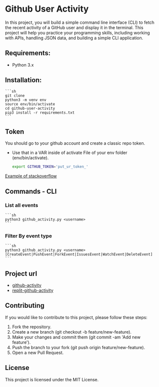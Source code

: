 # Github User Activity
In this project, you will build a simple command line interface (CLI) to fetch the recent activity of a GitHub user and display it in the terminal. This project will help you practice your programming skills, including working with APIs, handling JSON data, and building a simple CLI application.

## Requirements:
- Python 3.x

## Installation:
    ```sh   
    git clone
    python3 -m venv env    
    source env/bin/activate
    cd github-user-activity
    pip3 install -r requirements.txt
    ``` 
## Token
You should go to your github account and create a classic repo token.
- Use that in a VAR inside of activate File of your env folder (env/bin/activate).
    ```sh  
    export GITHUB_TOKEN='put_ur_token_'
    ``` 
[Example of stackoverflow](https://stackoverflow.com/questions/39056356/how-can-i-use-a-postactivate-script-using-python-3-venv)

## Commands - CLI
### List all events
    ```sh  
    python3 github_activity.py <username>
    ```

### Filter By event type
    ```sh  
    python3 github_activity.py <username> [CreateEvent|PushEvent|ForkEvent|IssuesEvent|WatchEvent|DeleteEvent]
    ```

## Project url
- [github-activity](https://roadmap.sh/projects/github-user-activity)
- [replit-github-activity](https://replit.com/@glaw14/github-user-activity)

## Contributing
If you would like to contribute to this project, please follow these steps:

1. Fork the repository.
2. Create a new branch (git checkout -b feature/new-feature).
3. Make your changes and commit them (git commit -am 'Add new feature').
4. Push the branch to your fork (git push origin feature/new-feature).
5. Open a new Pull Request.


## License
This project is licensed under the MIT License.